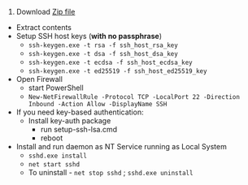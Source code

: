 1. Download [Zip file](https://github.com/PowerShell/Win32-OpenSSH/releases/download/11_09_2015/OpenSSH-Win32.zip)
* Extract contents
* Setup SSH host keys (**with no passphrase**)
     * `ssh-keygen.exe -t rsa -f ssh_host_rsa_key`
     * `ssh-keygen.exe -t dsa -f ssh_host_dsa_key`
     * `ssh-keygen.exe -t ecdsa -f ssh_host_ecdsa_key`
     * `ssh-keygen.exe -t ed25519 -f ssh_host_ed25519_key`
* Open Firewall
     * start PowerShell
     * `New-NetFirewallRule -Protocol TCP -LocalPort 22 -Direction Inbound -Action Allow -DisplayName SSH`
* If you need key-based authentication:
     * Install key-auth package
          * run setup-ssh-lsa.cmd
          * reboot
* Install and run daemon as NT Service running as Local System
     * `sshd.exe install`
     * `net start sshd`
     * To uninstall - `net stop sshd` ; `sshd.exe uninstall`
